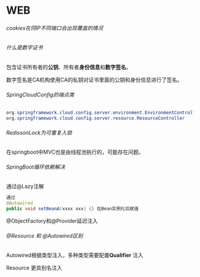 # WEB

###### cookies在同IP不同端口会出现覆盖的情况

###### 什么是数字证书

​	包含证书所有者的**公钥**、所有者**身份信息**和**数字签名**。

​	数字签名是CA机构使用CA的私钥对证书里面的公钥和身份信息进行了签名。

###### SpringCloudConfig的端点类

```java
org.springframework.cloud.config.server.environment.EnvironmentController
org.springframework.cloud.config.server.resource.ResourceController
```

###### RedissonLock为可重复入锁

在springboot中MVC也是由线程池执行的，可能存在问题。

###### SpringBoot循环依赖解决

通过@Lazy注解

```java
通过
@Autowired
public void setBeanA(xxxx xxx) {} 在Bean实例化后赋值
```

@ObjectFactory和@Provider延迟注入

###### @Resource 和 @Autowired区别

Autowired根据类型注入，多种类型需要配置**Qualifier** 注入

Resource 更具别名注入